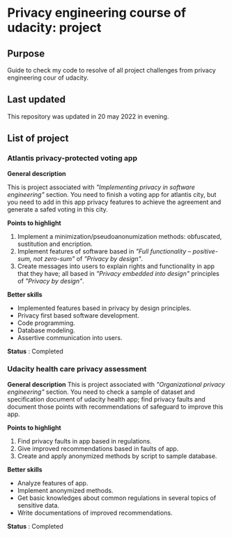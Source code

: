 # Privacy engineering course of udacity: project
## Purpose
Guide to check my code to resolve of all project challenges from privacy engineering cour of udacity.

## Last updated
This repository was updated in 20 may 2022 in evening.

## List of project
### Atlantis privacy-protected voting app
**General description**

This is project associated with _"Implementing privacy in software engineering"_ section. You need to finish a voting app for atlantis city, but you need to add in this app privacy features to achieve the agreement and generate a safed voting in this city.

**Points to highlight**

1. Implement a minimization/pseudoanonumization methods: obfuscated, sustitution and encription.
2. Implement features of software based in _"Full functionality – positive-sum, not zero-sum"_ of _"Privacy by design"_.
3. Create messages into users to explain rights and functionality in app that they have; all based in _"Privacy embedded into design"_ principles of _"Privacy by design"_.

**Better skills**

- Implemented features based in privacy by design principles.
- Privacy first based software development.
- Code programming.
- Database modeling.
- Assertive communication into users.

**Status** : Completed

### Udacity health care privacy assessment
**General description**
This is project associated with _"Organizational privacy engineering"_ section. You need to check a sample of dataset and specification document of udacity health app; find privacy faults and document those points with recommendations of safeguard to improve this app. 

**Points to highlight**

1. Find privacy faults in app based in regulations.
2. Give improved recommendations based in faults of app.
3. Create and apply anonymized methods by script to sample database.

**Better skills**

- Analyze features of app.
- Implement anonymized methods.
- Get basic knowledges about common regulations in several topics of sensitive data.
- Write documentations of improved recommendations.

**Status** : Completed
